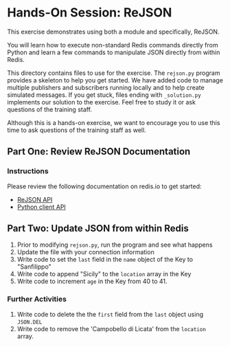 # Hands-On Session: ReJSON

This exercise demonstrates using both a module and specifically, ReJSON. 

You will learn how to execute non-standard Redis commands directly from Python and learn a few commands to manipulate JSON directly from within Redis.

This directory contains files to use for the exercise.  The `rejson.py` program provides a skeleton to
help you get started.  We have added code to manage multiple publishers and subscribers running locally 
and to help create simulated messages.  If you get stuck, files ending with `_solution.py` implements our solution to 
the exercise.  Feel free to study it or ask questions of the training staff.

Although this is a hands-on exercise, we want to encourage you to use this time to ask 
questions of the training staff as well.

## Part One: Review ReJSON Documentation

### Instructions

Please review the following documentation on redis.io to get started:
* [ReJSON API](https://oss.redislabs.com/rejson/commands/)
* [Python client API](https://github.com/andymccurdy/redis-py)

## Part Two: Update JSON from within Redis

1. Prior to modifying `rejson.py`, run the program and see what happens
2. Update the file with your connection information
3. Write code to set the `last` field in the `name` object of the Key to "Sanfilippo"
4. Write code to append "Sicily" to the `location` array in the Key
5. Write code to increment `age` in the Key from 40 to 41.

### Further Activities

1. Write code to delete the the `first` field from the `last` object using `JSON.DEL`
2. Write code to remove the 'Campobello di Licata' from the `location` array.


